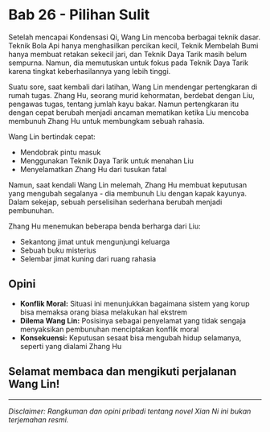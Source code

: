 # Bab 26 - Pilihan Sulit

Setelah mencapai Kondensasi Qi, Wang Lin mencoba berbagai teknik dasar. Teknik Bola Api hanya menghasilkan percikan kecil, Teknik Membelah Bumi hanya membuat retakan sekecil jari, dan Teknik Daya Tarik masih belum sempurna. Namun, dia memutuskan untuk fokus pada Teknik Daya Tarik karena tingkat keberhasilannya yang lebih tinggi.

Suatu sore, saat kembali dari latihan, Wang Lin mendengar pertengkaran di rumah tugas. Zhang Hu, seorang murid kehormatan, berdebat dengan Liu, pengawas tugas, tentang jumlah kayu bakar. Namun pertengkaran itu dengan cepat berubah menjadi ancaman mematikan ketika Liu mencoba membunuh Zhang Hu untuk membungkam sebuah rahasia.

Wang Lin bertindak cepat:
- Mendobrak pintu masuk
- Menggunakan Teknik Daya Tarik untuk menahan Liu
- Menyelamatkan Zhang Hu dari tusukan fatal

Namun, saat kendali Wang Lin melemah, Zhang Hu membuat keputusan yang mengubah segalanya - dia membunuh Liu dengan kapak kayunya. Dalam sekejap, sebuah perselisihan sederhana berubah menjadi pembunuhan.

Zhang Hu menemukan beberapa benda berharga dari Liu:
- Sekantong jimat untuk mengunjungi keluarga
- Sebuah buku misterius
- Selembar jimat kuning dari ruang rahasia

## Opini

- **Konflik Moral:** Situasi ini menunjukkan bagaimana sistem yang korup bisa memaksa orang biasa melakukan hal ekstrem
- **Dilema Wang Lin:** Posisinya sebagai penyelamat yang tidak sengaja menyaksikan pembunuhan menciptakan konflik moral
- **Konsekuensi:** Keputusan sesaat bisa mengubah hidup selamanya, seperti yang dialami Zhang Hu

## Selamat membaca dan mengikuti perjalanan Wang Lin!

---

_Disclaimer: Rangkuman dan opini pribadi tentang novel Xian Ni ini bukan terjemahan resmi._